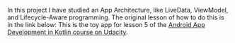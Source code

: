 In this project I have studied an App Architecture, like LiveData, ViewModel, and Lifecycle-Aware programming.
The original lesson of how to do this is in the link below:
This is the toy app for lesson 5 of the [Android App Development in Kotlin course on Udacity](https://www.udacity.com/course/developing-android-apps-with-kotlin--ud9012).
